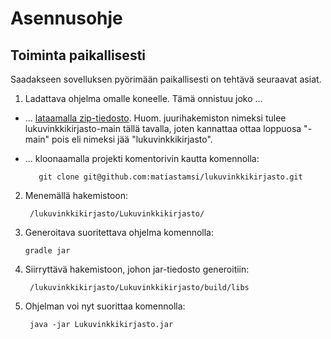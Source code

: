 # Asennusohje

## Toiminta paikallisesti

Saadakseen sovelluksen pyörimään paikallisesti on tehtävä seuraavat asiat.
  1. Ladattava ohjelma omalle koneelle. Tämä onnistuu joko ...
  
   - ... [lataamalla zip-tiedosto](https://github.com/matiastamsi/lukuvinkkikirjasto/archive/main.zip). Huom. juurihakemiston nimeksi tulee lukuvinkkikirjasto-main tällä tavalla, joten kannattaa ottaa loppuosa "-main" pois eli nimeksi jää "lukuvinkkikirjasto".
   - ... kloonaamalla projekti komentorivin kautta komennolla:
    
            git clone git@github.com:matiastamsi/lukuvinkkikirjasto.git
            
  2. Menemällä hakemistoon: 
  
          /lukuvinkkikirjasto/Lukuvinkkikirjasto/
          
  3. Generoitava suoritettava ohjelma komennolla:
  
         gradle jar
         
  4. Siirryttävä hakemistoon, johon jar-tiedosto generoitiin:
  
          /lukuvinkkikirjasto/Lukuvinkkikirjasto/build/libs
          
  5. Ohjelman voi nyt suorittaa komennolla:
  
          java -jar Lukuvinkkikirjasto.jar
